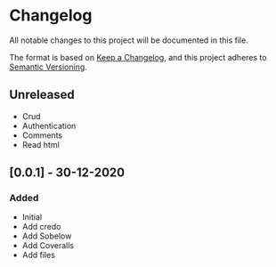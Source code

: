 # Changelog

All notable changes to this project will be documented in this file.

The format is based on [Keep a Changelog](https://keepachangelog.com/en/1.0.0/),
and this project adheres to [Semantic Versioning](https://semver.org/spec/v2.0.0.html).

## Unreleased

- Crud
- Authentication
- Comments
- Read html

## [0.0.1] - 30-12-2020

### Added

- Initial
- Add credo
- Add Sobelow
- Add Coveralls
- Add files
